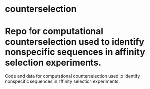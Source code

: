 # counterselection
Repo for computational counterselection used to identify nonspecific sequences in affinity selection experiments.
=======
Code and data for computational counterselection used to identify nonspecific sequences in affinity selection experiments.
